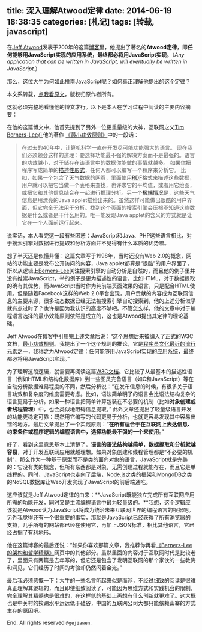 title: 深入理解Atwood定律
date: 2014-06-19 18:38:35
categories: [札记]
tags: [转载, javascript]
---


在[Jeff Atwood](http://en.wikipedia.org/wiki/Jeff_Atwood)发表于200年的这篇[博客](http://blog.codinghorror.com/the-principle-of-least-power/)里，他提出了著名的**Atwood定律**，即**任何能够用JavaScript实现的应用系统，最终都必将用JavaScript实现**。（*Any application that can be written in JavaScript, will eventually be written in JavaScript.*）

那么，这位大牛为何如此推崇JavaScript呢？如何真正理解他提出的这个定律？

本文系转载，[点我看原文](http://blog.jobbole.com/48296/)，版权归原作者所有。

这就必须完整地看懂他的博文才行。以下是本人在学习过程中阅读的主要内容摘要：

在他的这篇博文中，他首先提到了另外一位更重量级的大神，互联网之父[Tim Berners-Lee](http://zh.wikipedia.org/wiki/%E8%92%82%E5%A7%86%C2%B7%E4%BC%AF%E7%BA%B3%E6%96%AF-%E6%9D%8E)在他的著作 [《最小功效原则》](http://zh.wikipedia.org/wiki/%E8%92%82%E5%A7%86%C2%B7%E4%BC%AF%E7%BA%B3%E6%96%AF-%E6%9D%8E)中的一段话：

> 在过去的40年中，计算机科学一直在开发尽可能功能强大的语言。
> 现在我们必须领会这样的道理：要选择功能最不强的解决方案而不是最强的。语言的功效越小，对于储存在该语言中的数据你能做的事情就越多。
> 如果你把程序写成简单的[描述性形式](http://en.wikipedia.org/wiki/Declarative_language)，任何人都可以编写一个程序来分析它。
> 比如，如果一个包含了天气数据的网页，里面使用[RDF](http://www.w3.org/RDF/)格式来描述这些数据，用户就可以把它当做一个表格来查找，也许求它的平均值，或者用它绘图，或把它和其他信息结合在一起进行推理分析。另一个[极端情况](http://en.wikipedia.org/wiki/Procedural_language)是，这些天气信息是用漂亮的Java applet描绘出来的。虽然这样可能做出很酷的用户界面，但它完全无法用于分析。找到这个页面的搜索引擎会压根不知道这些数据是什么或者是干什么用的。唯一能发现Java applet的含义的方式就是让它在一个人面前运行起来。


说实话，本人看完这一段有些困惑：JavaScript和Java、PHP这些语言相比，对于搜索引擎对数据进行提取和分析方面并不见得有什么本质的优势嘛。

想了半天还是似懂非懂：这篇文章写于1998年，当时还没有Web 2.0的概念，网站的功能主要是发布公开访问的内容，Java applet都算是“很酷”的用户界面了，所以从逻辑上[Berners-Lee](http://zh.wikipedia.org/wiki/%E8%92%82%E5%A7%86%C2%B7%E4%BC%AF%E7%BA%B3%E6%96%AF-%E6%9D%8E)关注搜索引擎的自动分析是自然的，而且他的例子里并没有推崇JavaScript，举的例子是更为描述性的语言，比如HTML，对于数据提取的确有其优势，而JavaScript当时作为纯前端页面效果的语言，只是配合HTML使用。但是随着Facebook这样的Web 2.0平台出现，用户贡献的内容成为互联网信息的主要来源，很多动态数据已经无法被搜索引擎自动搜索到，他的上述分析似乎就有点过时了？也许是因为我认识的高度不够吧。不管怎么样，他的文章中对于编程语言选择的最小效能原则依然是成立的，这也是Atwood提出其定律的理论基础。

Jeff Atwood在博客中引用完上述文章后说：“这个思想后来被编入了正式的W3C文档，[最小功效规则](http://www.w3.org/2001/tag/doc/leastPower.html)。我提出了一个这个规则的推论，它是[程序员文化最近的流行元素](http://www.globalnerdy.com/2007/07/18/laws-of-software-development/)之一，我称之为Atwood定律：任何能够用JavaScript实现的应用系统，最终都必将用JavaScript实现。”

为了理解这段逻辑，就需要再阅读这篇[W3C文档](http://www.w3.org/2001/tag/doc/leastPower.html)。它比较了从最基本的描述性语言（例如HTML和结构化数据库）到一些图灵完备语言（如C和JavaScript）等在自动分析数据难易程度的不同，然后分析说：“在发布信息的时候，有很多关于语言功效和复杂度的维度需要考虑。比如，语法简单明了的语言会比语法结构复杂的语言更易于分析。如果一种语言把简单计算包装在不必要的机制（比如**对象创建或者线程管理**）中，也会类似地阻碍信息提取。” 此外文章还提出了轻量级语言开发的功能更稳定可靠：既然用它编写的代码更易于分析，也就更容易发现其中容易出错的地方。最后文章提出了一个实践原则：“**在所有适合于在互联网上表达信息、约束条件或程序逻辑的编程语言中，选择功能最不强的一个来使用**。”

好了，看到这里意思基本上清楚了，**语言的语法结构越简单，数据提取和分析就越容易**，对于开发互联网应用就越理想。如果对象创建和线程管理都是“不必要的机制”，那么作为一种基于原型而不是类的面向对象的语言，JavaScript就是完美的：它没有类的概念，但所有东西都是对象，无需创建过程就能存在，而且它是单线程的。同时，JavaScript也走向了后端，Node.js之类的框架和MongoDB之类的NoSQL数据库让Web开发实现了JavaScript的前后端通吃。

这应该就是Jeff Atwood定律的由来：**JavaScript既能独立完成所有互联网应用所需的功能开发，同时又是主流编程语言中最为轻量级的。**我想，这个逻辑应该就是Atwood认为JavaScript将成为统治未来互联网世界的编程语言的根据吧。另外我觉得还有一个很重要的事实，那就是JavaScript已经获得了所有浏览器的支持，几乎所有的网站都已经在使用它，再加上JSON标准，相比其他语言，它已经占据了有利地形。

他在这篇博客的最后还说：”如果你喜欢那篇文章，我推荐你再看[《Berners-Lee的架构和哲学精髓》](http://www.w3.org/DesignIssues/)网页中的其他部分。虽然里面的内容对于互联网时代是比较老了，里面只有两篇是去年写的，但它还是包含了发明互联网的那个家伙的一些教诲和洞见，它们经历了时间的考验却仍然闪着金光。”

最后我必须感慨一下：大牛的一些名言听起来似是而非，不经过细致的阅读是很难真正理解其逻辑的，而且即使细致阅读了，可能因为思维方式和实践机会的限制，完全理解其精髓也是很难的，在这样低的基础上再想有什么创新就更难了。这大概也是中关村的挨踢水平远远低于硅谷，中国的互联网公司大都只能依赖山寨的方式生存的原因吧。


End. All rights reserved `@gejiawen`.
